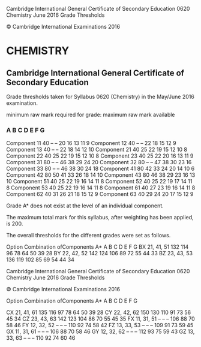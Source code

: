  Cambridge International General Certificate of Secondary Education 0620 Chemistry June 2016 Grade Thresholds 

 © Cambridge International Examinations 2016 

# CHEMISTRY 

## Cambridge International General Certificate of Secondary Education 

Grade thresholds taken for Syllabus 0620 (Chemistry) in the May/June 2016 examination. 

 minimum raw mark required for grade: maximum raw mark available 

### A B C D E F G 

 Component 11 40 – – 20 16 13 11 9 Component 12 40 – – 22 18 15 12 9 Component 13 40 – – 22 18 14 12 10 Component 21 40 25 22 19 15 12 10 8 Component 22 40 25 22 19 15 12 10 8 Component 23 40 25 22 20 16 13 11 9 Component 31 80 – – 46 38 29 24 20 Component 32 80 – – 47 38 30 23 16 Component 33 80 – – 46 38 30 24 18 Component 41 80 42 33 24 20 14 10 6 Component 42 80 50 41 33 26 18 14 10 Component 43 80 46 38 29 23 16 13 10 Component 51 40 25 22 19 16 14 11 8 Component 52 40 25 22 19 17 14 11 8 Component 53 40 25 22 19 16 14 11 8 Component 61 40 27 23 19 16 14 11 8 Component 62 40 31 26 21 18 15 12 9 Component 63 40 29 24 20 17 15 12 9 

Grade A* does not exist at the level of an individual component. 

The maximum total mark for this syllabus, after weighting has been applied, is 200. 

The overall thresholds for the different grades were set as follows. 

 Option Combination ofComponents A* A B C D E F G BX 21, 41, 51 132 114 96 78 64 50 39 28 BY 22, 42, 52 142 124 106 89 72 55 44 33 BZ 23, 43, 53 136 119 102 85 69 54 44 34 


 Cambridge International General Certificate of Secondary Education 0620 Chemistry June 2016 Grade Thresholds 

 © Cambridge International Examinations 2016 

Option Combination ofComponents A* A B C D E F G 

 CX 21, 41, 61 135 116 97 78 64 50 39 28 CY 22, 42, 62 150 130 110 91 73 56 45 34 CZ 23, 43, 63 142 123 104 86 70 55 45 35 FX 11, 31, 51 – – – 106 88 70 58 46 FY 12, 32, 52 – – – 110 92 74 58 42 FZ 13, 33, 53 – – – 109 91 73 59 45 GX 11, 31, 61 – – – 106 88 70 58 46 GY 12, 32, 62 – – – 112 93 75 59 43 GZ 13, 33, 63 – – – 110 92 74 60 46 



